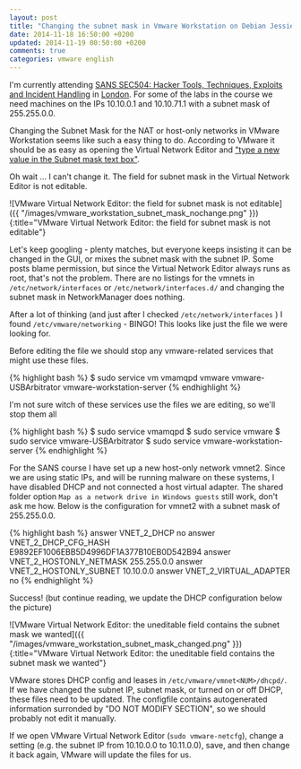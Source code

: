 ```yaml
---
layout: post
title: "Changing the subnet mask in Vmware Workstation on Debian Jessie"
date: 2014-11-18 16:50:00 +0200
updated: 2014-11-19 00:50:00 +0200
comments: true
categories: vmware english
---
```


I'm currently attending  [SANS SEC504: Hacker Tools, Techniques, Exploits and Incident Handling](http://www.sans.org/course/hacker-techniques-exploits-incident-handling) in [London](http://www.sans.org/event/london-2014). For some of the labs in the course we need machines on the IPs 10.10.0.1 and 10.10.71.1 with a subnet mask of 255.255.0.0.

Changing the Subnet Mask for the NAT or host-only networks in VMware Workstation seems like such a easy thing to do. According to VMware it should be as easy as opening the Virtual Network Editor and ["type a new value in the Subnet mask text box"](http://www.webcitation.org/6UA6PodTF).

Oh wait … I can't change it. The field for subnet mask in the Virtual Network Editor is not editable.

<!--more-->

![VMware Virtual Network Editor: the field for subnet mask is not editable]({{ "/images/vmware_workstation_subnet_mask_nochange.png" }}){:title="VMware Virtual Network Editor: the field for subnet mask is not editable"}

Let's keep googling - plenty matches, but everyone keeps insisting it can be changed in the GUI, or mixes the subnet mask with the subnet IP. Some posts blame permission, but since the Virtual Network Editor always runs as root, that's not the problem. There are no listings for the vmnets in ```/etc/network/interfaces``` or ```/etc/network/interfaces.d/``` and changing the subnet mask in NetworkManager does nothing.

After a lot of thinking (and just after I checked ```/etc/network/interfaces``` ) I found ```/etc/vmware/networking``` - BINGO! This looks like just the file we were looking for.

Before editing the file we should stop any vmware-related services that might use these files.

{% highlight bash %}
$ sudo service vm<TAB>
vmamqpd vmware vmware-USBArbitrator vmware-workstation-server
{% endhighlight %}

I'm not sure witch of these services use the files we are editing, so we'll stop them all

{% highlight bash %}
$ sudo service vmamqpd
$ sudo service vmware
$ sudo service vmware-USBArbitrator
$ sudo service vmware-workstation-server
{% endhighlight %}

For the SANS course I have set up a new host-only network vmnet2. Since we are using static IPs, and will be running malware on these systems, I have disabled DHCP and not connected a host virtual adapter. The shared folder option ```Map as a network drive in Windows guests``` still work, don't ask me how. Below is the configuration for vmnet2 with a subnet mask of 255.255.0.0.

{% highlight bash %}
answer VNET_2_DHCP no
answer VNET_2_DHCP_CFG_HASH E9892EF1006EBB5D4996DF1A377B10EB0D542B94
answer VNET_2_HOSTONLY_NETMASK 255.255.0.0
answer VNET_2_HOSTONLY_SUBNET 10.10.0.0
answer VNET_2_VIRTUAL_ADAPTER no
{% endhighlight %}

Success! (but continue reading, we update the DHCP configuration below the picture)

![VMware Virtual Network Editor: the uneditable field contains the subnet mask we wanted]({{ "/images/vmware_workstation_subnet_mask_changed.png" }}){:title="VMware Virtual Network Editor: the uneditable field contains the subnet mask we wanted"}

VMware stores DHCP config and leases in ```/etc/vmware/vmnet<NUM>/dhcpd/```. If we have changed the subnet IP, subnet mask, or turned on or off DHCP, these files need to be updated. The configfile contains autogenerated information surronded by "DO NOT MODIFY SECTION", so we should probably not edit it manually.

If we open VMware Virtual Network Editor (```sudo vmware-netcfg```), change a setting (e.g. the subnet IP from 10.10.0.0 to 10.11.0.0), save, and then change it back again, VMware will update the files for us.
